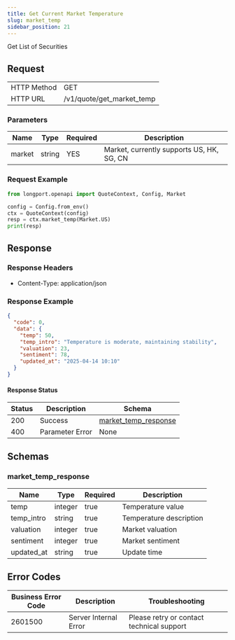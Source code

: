 ```yaml
---
title: Get Current Market Temperature
slug: market_temp 
sidebar_position: 21
---
```


Get List of Securities

<SDKLinks module="quote" klass="QuoteContext" method="market_temp" />

## Request

<table className="http-basic">
<tbody>
<tr><td className="http-basic-key">HTTP Method</td><td>GET</td></tr>
<tr><td className="http-basic-key">HTTP URL</td><td>/v1/quote/get_market_temp</td></tr>
</tbody>
</table>

### Parameters

| Name     | Type   | Required | Description                      |
| -------- | ------ | -------- | -------------------------------- |
| market   | string | YES      | Market, currently supports US, HK, SG, CN |

### Request Example

```python
from longport.openapi import QuoteContext, Config, Market

config = Config.from_env()
ctx = QuoteContext(config)
resp = ctx.market_temp(Market.US)
print(resp)
```

## Response

### Response Headers

- Content-Type: application/json

### Response Example

```json
{
  "code": 0,
  "data": {
    "temp": 50,
    "temp_intro": "Temperature is moderate, maintaining stability",
    "valuation": 23,
    "sentiment": 78,
    "updated_at": "2025-04-14 10:10"
  }
}
```

#### Response Status

| Status | Description | Schema                                      |
| ------ | ----------- | ------------------------------------------- |
| 200    | Success     | [market_temp_response](#get_market_temp_rsp) |
| 400    | Parameter Error | None                                        |

<aside className="success">
</aside>

## Schemas

### market_temp_response

<a id="get_market_temp_rsp"></a>

| Name         | Type     | Required| Description                                                |
| ------------ | -------- | -------- | ---------------------------------------------------------- |
| temp         | integer   | true         | Temperature value                                          |
| temp_intro   | string   | true     | Temperature description                                    |
| valuation    | integer   | true        | Market valuation                                           |
| sentiment    | integer   | true        | Market sentiment                                           |
| updated_at   | string    | true    | Update time                                                |


## Error Codes

| Business Error Code | Description           | Troubleshooting                 |
| ---------- | -------------- | ------------------------ |
| 2601500     | Server Internal Error | Please retry or contact technical support |
